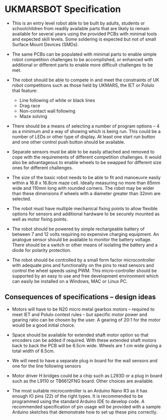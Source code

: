 # UKMARSBOT Specification

* This is an entry level robot able to be built by adults, students or schoolchildren from readily available parts that are likely to remain available for several years using the provided PCBs with minimal tools and expected skill levels. Some soldering is expected but not of small Surface Mount Devices (SMDs).

* The same PCBs can be populated with minimal parts to enable simple robot competition challenges to be accomplished, or enhanced with additional or different parts to enable more difficult challenges to be met.

* The robot should be able to compete in and meet the constraints of UK robot competitions such as those held by UKMARS, the IET or Polulo that feature:

  * Line following of white or black lines
  * Drag race
  * Non-contact wall following
  * Maze solving


* There should be a means of selecting a number of program options – 4 as a minimum and a way of showing which is being run. This could be a number of LEDs or other type of display. At least one start run button and one other control push button should be available.

* Separate sensors must be able to be easily attached and removed to cope with the requirements of different competition challenges. It would also be advantageous to enable wheels to be swapped for different size ones for different challenges.

* The size of the basic robot needs to be able to fit and manoeuvre easily within a 16.8 x 16.8cm maze cell. Ideally measuring no more than 85mm wide and 110mm long with rounded corners. The robot may be wider than these dimensions if wheels with a diameter greater than 32mm are selected.

* The robot must have multiple mechanical fixing points to allow flexible options for sensors and additional hardware to be securely mounted as well as motor fixing points.

* The robot should be powered by simple rechargeable battery of between 7 and 12 volts requiring no expensive charging equipment. An analogue sensor should be available to monitor the battery voltage. There should be a switch or other means of isolating the battery and a diode for polarity protection.

* The robot should be controlled by a small form factor microcontroller with adequate pins and functionality on the pins to read sensors and control the wheel speeds using PWM. This micro-controller should be supported by an easy to use and free development environment which can easily be installed on a Windows, MAC or Linux PC.

## Consequences of specifications – design ideas

* Motors will have to be N20 micro metal gearbox motors – required to meet IET and Polulo contest rules – but specific motor power and gearing ratio can be chosen by the user. A gearing of 20:1 for the motor would be a good initial choice.

* Space should be available for extended shaft motor option so that encoders can be added if required. With these extended shaft motors back to back the PCB will be 6.5cm wide. Wheels are 1 cm wide giving a total width of 8.5cm.

* We will need to have a separate plug in board for the wall sensors and one for the line following sensors

* Motor driver H bridges could be a chip such as L293D or a plug in board such as the L9110 or TB6612FNG board. Other choices are available.

* The most suitable microcontroller is an Arduino Nano R3 as it has enough IO pins (22) of the right types. It is recommended to be programmed using the standard Arduino IDE to develop code. A recommended specification of pin usage will be provided with a sample Arduino sketches that demonstrate how to set up these pins correctly.

